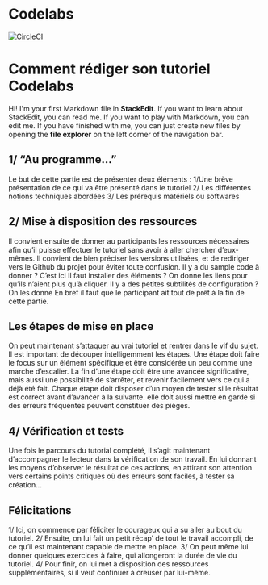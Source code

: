 # Codelabs

[![CircleCI](https://circleci.com/gh/eleven-labs/codelabs/tree/master.svg?style=svg)](https://circleci.com/gh/eleven-labs/codelabs/tree/master)
# Comment rédiger son tutoriel Codelabs

Hi! I'm your first Markdown file in **StackEdit**. If you want to learn about StackEdit, you can read me. If you want to play with Markdown, you can edit me. If you have finished with me, you can just create new files by opening the **file explorer** on the left corner of the navigation bar.


## 1/ “Au programme…”

Le but de cette partie est de présenter deux éléments : 
1/Une brève présentation de ce qui va être présenté dans le tutoriel
2/ Les différentes notions techniques abordées
3/ Les prérequis matériels ou softwares

## 2/ Mise à disposition des ressources

Il convient ensuite de donner au participants les ressources nécessaires afin qu’il puisse effectuer le tutoriel sans avoir à aller chercher d’eux-mêmes. Il convient de bien préciser les versions utilisées, et de rediriger vers le Github du projet pour éviter toute confusion.
Il y a du sample code à donner ? C’est ici
Il faut installer des éléments ? On donne les liens pour qu’ils n’aient plus qu’à cliquer.
Il y a des petites subtilités de configuration ? On les donne
En bref il faut que le participant ait tout de prêt à la fin de cette partie.


## Les étapes de mise en place

On peut maintenant s’attaquer au vrai tutoriel et rentrer dans le vif du sujet.
Il est important de découper intelligemment les étapes.
Une étape doit faire le focus sur un élément spécifique et être considérée un peu comme une marche d’escalier. La fin d’une étape doit être une avancée significative, mais aussi une possibilité de s’arrêter, et revenir facilement vers ce qui a déjà été fait.
Chaque étape doit disposer d’un moyen de tester si le résultat est correct avant d’avancer à la suivante. elle doit aussi mettre en garde si des erreurs fréquentes peuvent constituer des pièges.


## 4/ Vérification et tests

Une fois le parcours du tutorial complété, il s’agit maintenant d’accompagner le lecteur dans la vérification de son travail. En lui donnant les moyens d’observer le résultat de ces actions, en attirant son attention vers certains points critiques où des erreurs sont faciles, à tester sa création...

## Félicitations

1/ Ici, on commence par féliciter le courageux qui a su aller au bout du tutoriel.
2/ Ensuite, on lui fait un petit récap’ de tout le travail accompli, de ce qu’il est maintenant capable de mettre en place.
3/ On peut même lui donner quelques exercices à faire, qui allongeront la durée de vie du tutoriel.
4/ Pour finir, on lui met à disposition des ressources supplémentaires, si il veut continuer à creuser par lui-même.
